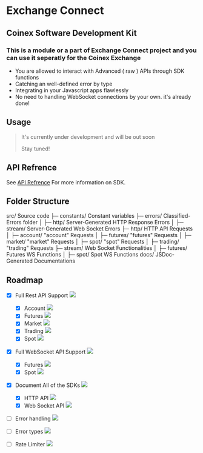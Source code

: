 # Exchange Connect

## Coinex Software Development Kit

### This is a module or a part of **Exchange Connect** project and you can use it seperatly for the Coinex Exchange

- You are allowed to interact with Advanced ( raw ) APIs through SDK functions
- Catching an well-defined error by type
- Integrating in your Javascript apps flawlessly
- No need to handling WebSocket connections by your own. it's already done!

## Usage

> It's currently under development and will be out soon
> 
> Stay tuned!

## API Refrence

See [API Refrence](https://exchange-connect.github.io/Coinex/) For more information on SDK.

## Folder Structure

src/                Source code
├─ constants/       Constant variables
├─ errors/          Classified-Errors folder
│  ├─ http/         Server-Generated HTTP Response Errors
│  ├─ stream/       Server-Generated Web Socket Errors
├─ http/            HTTP API Requests
│  ├─ account/      "account" Requests
│  ├─ futures/      "futures" Requests
│  ├─ market/       "market" Requests
│  ├─ spot/         "spot" Requests
│  ├─ trading/      "trading" Requests
├─ stream/          Web Socket Functionalities
│  ├─ futures/      Futures WS Functions
│  ├─ spot/         Spot WS Functions
docs/               JSDoc-Generated Documentations


## Roadmap

- [x] Full Rest API Support ![](https://us-central1-progress-markdown.cloudfunctions.net/progress/100)
    - [x] Account ![](https://us-central1-progress-markdown.cloudfunctions.net/progress/100)
    - [x] Futures ![](https://us-central1-progress-markdown.cloudfunctions.net/progress/100)
    - [x] Market ![](https://us-central1-progress-markdown.cloudfunctions.net/progress/100)
    - [x] Trading ![](https://us-central1-progress-markdown.cloudfunctions.net/progress/100)
    - [x] Spot ![](https://us-central1-progress-markdown.cloudfunctions.net/progress/100)

- [x] Full WebSocket API Support ![](https://us-central1-progress-markdown.cloudfunctions.net/progress/100)
    - [x] Futures ![](https://us-central1-progress-markdown.cloudfunctions.net/progress/100)
    - [x] Spot ![](https://us-central1-progress-markdown.cloudfunctions.net/progress/100)

- [x] Document All of the SDKs ![](https://us-central1-progress-markdown.cloudfunctions.net/progress/100)
    - [x] HTTP API ![](https://us-central1-progress-markdown.cloudfunctions.net/progress/100)
    - [x] Web Socket API ![](https://us-central1-progress-markdown.cloudfunctions.net/progress/100)

- [ ] Error handling ![](https://us-central1-progress-markdown.cloudfunctions.net/progress/0)

- [ ] Error types ![](https://us-central1-progress-markdown.cloudfunctions.net/progress/10)

- [ ] Rate Limiter ![](https://us-central1-progress-markdown.cloudfunctions.net/progress/0)


